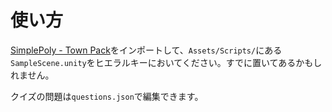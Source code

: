 # 使い方

[SimplePoly - Town Pack](https://assetstore.unity.com/packages/3d/environments/simplepoly-town-pack-62400)をインポートして、`Assets/Scripts/`にある`SampleScene.unity`をヒエラルキーにおいてください。すでに置いてあるかもしれません。

クイズの問題は`questions.json`で編集できます。
